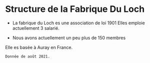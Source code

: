 #  Structure de la Fabrique Du Loch 

-  La fabrique du Loch es une association de loi 1901 
Elles emploie actuellement 3 salarié. 

- Nous avons actuellement un peu plus de 150 membres 


Elle es basée à Auray en France.


	Donnée de août 2021.
